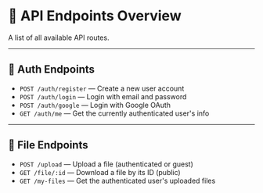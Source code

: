 # 📡 API Endpoints Overview

A list of all available API routes.

---

## 🔐 Auth Endpoints

- `POST /auth/register` — Create a new user account
- `POST /auth/login` — Login with email and password
- `POST /auth/google` — Login with Google OAuth
- `GET /auth/me` — Get the currently authenticated user's info

---

## 📁 File Endpoints

- `POST /upload` — Upload a file (authenticated or guest)
- `GET /file/:id` — Download a file by its ID (public)
- `GET /my-files` — Get the authenticated user's uploaded files
